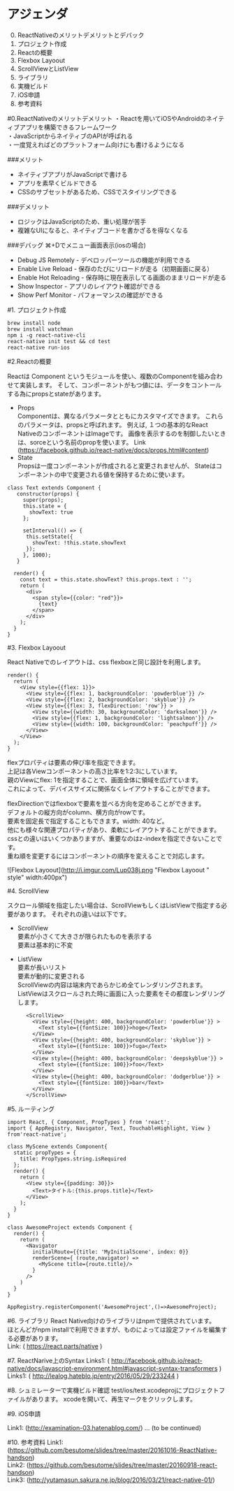 # アジェンダ
0. ReactNativeのメリットデメリットとデバック<br>
1. プロジェクト作成<br>
2. Reactの概要<br>
3. Flexbox Layoout<br>
4. ScrollViewとListView<br>
5. ライブラリ<br>
6. 実機ビルド<br>
7. iOS申請<br>
8. 参考資料<br>

#0.ReactNativeのメリットデメリット
・Reactを用いてiOSやAndroidのネイティブアプリを構築できるフレームワーク<br>
・JavaScriptからネイティブのAPIが呼ばれる<br>
・一度覚えればどのプラットフォーム向けにも書けるようになる<br>

###メリット
- ネイティブアプリがJavaScriptで書ける<br>
- アプリを素早くビルドできる<br>
- CSSのサブセットがあるため、CSSでスタイリングできる<br>

###デメリット
- ロジックはJavaScriptのため、重い処理が苦手<br>
- 複雑なUIになると、ネイティブコードを書かざるを得なくなる<br>

###デバッグ
⌘+Dでメニュー画面表示(iosの場合)

- Debug JS Remotely - デベロッパーツールの機能が利用できる<br>
- Enable Live Reload - 保存のたびにリロードが走る（初期画面に戻る）<br>
- Enable Hot Reloading - 保存時に現在表示してる画面のままリロードが走る<br>
- Show Inspector - アプリのレイアウト確認ができる<br>
- Show Perf Monitor - パフォーマンスの確認ができる<br>



#1. プロジェクト作成

```
brew install node
brew install watchman
npm i -g react-native-cli
react-native init test && cd test
react-native run-ios

```

#2.Reactの概要

Reactは Component というモジュールを使い、複数のComponentを組み合わせて実装します。
そして、コンポーネントがもつ値には、データをコントールする為にpropsとstateがあります。

- Props<br>
Componentは、異なるパラメータとともにカスタマイズできます。
これらのパラメータは、propsと呼ばれます。
例えば, １つの基本的なReact NativeのコンポーネントはImageです。
画像を表示するのを制御したいときは、sorceという名前のpropを使います。
Link (https://facebook.github.io/react-native/docs/props.html#content)
- State<br>
Propsは一度コンポーネントが作成されると変更されませんが、 Stateはコンポーネントの中で変更される値を保持するために使います。

```
class Text extends Component {
   constructor(props) {
     super(props);
     this.state = {
       showText: true
     };

     setInterval(() => {
      this.setState({
        showText: !this.state.showText
      });
     }, 1000);
   }

  render() {
    const text = this.state.showText? this.props.text : '';
    return (
      <div>
        <span style={{color: "red"}}>
          {text}
        </span>
      </div>
    );
  }
}

```

 
#3. Flexbox Layoout 

React Nativeでのレイアウトは、css flexboxと同じ設計を利用します。

```
render() {
  return (
    <View style={{flex: 1}}>
      <View style={{flex: 1, backgroundColor: 'powderblue'}} /> 
      <View style={{flex: 2, backgroundColor: 'skyblue'}} />
      <View style={{flex: 3, flexDirection: 'row'}} >
        <View style={{width: 30, backgroundColor: 'darksalmon'}} /> 
        <View style={{flex: 1, backgroundColor: 'lightsalmon'}} /> 
        <View style={{width: 100, backgroundColor: 'peachpuff'}} />
      </View> 
    </View>
  );
}
```
flexプロパティは要素の伸び率を指定できます。<br>
上記は各Viewコンポーネントの高さ比率を1:2:3にしています。<br>
親のViewにflex: 1を指定することで、画面全体に領域を広げています。<br>
これによって、デバイスサイズに関係なくレイアウトすることができます。<br>


flexDirectionではflexboxで要素を並べる方向を定めることができます。<br>
デフォルトの縦方向がcolumn、横方向がrowです。<br>
要素を固定長で指定することもできます。width: 40など。<br>
他にも様々な関連プロパティがあり、柔軟にレイアウトすることができます。<br>
cssとの違いはいくつかありますが、重要なのはz-indexを指定できないことです。<br>
重ね順を変更するにはコンポーネントの順序を変えることで対応します。<br>


![Flexbox Layoout](http://i.imgur.com/Lup038j.png "Flexbox Layoout " style" width:400px")

#4. ScrollView

スクロール領域を指定したい場合は、ScrollViewもしくはListViewで指定する必要があります。
それぞれの違いは以下です。

- ScrollView<br>
要素が小さくて大きさが限られたものを表示する<br>
要素は基本的に不変<br>

- ListView<br>
要素が長いリスト<br>
要素が動的に変更される<br>
ScrollViewの内容は端末内であらかじめ全てレンダリングされます。<br>
ListViewはスクロールされた時に画面に入った要素をその都度レンダリングします。<br>




```
      <ScrollView>
        <View style={{height: 400, backgroundColor: 'powderblue'}} >
          <Text style={{fontSize: 100}}>hoge</Text>
        </View>
        <View style={{height: 400, backgroundColor: 'skyblue'}} >
          <Text style={{fontSize: 100}}>fuga</Text>
        </View>
        <View style={{height: 400, backgroundColor: 'deepskyblue'}} >
          <Text style={{fontSize: 100}}>foo</Text>
        </View>
        <View style={{height: 400, backgroundColor: 'dodgerblue'}} >
          <Text style={{fontSize: 100}}>bar</Text>
        </View>
      </ScrollView>
```


#5. ルーティング
```
import React, { Component, PropTypes } from 'react';
import { AppRegistry, Navigator, Text, TouchableHighlight, View } from'react-native';

class MyScene extends Component{
  static propTypes = {
    title: PropTypes.string.isRequired
  };
  render() {
    return (
      <View style={{padding: 30}}>
        <Text>タイトル:{this.props.title}</Text>
      </View>
    );
  }
}

class AwesomeProject extends Component {
  render() {
    return (
      <Navigator
        initialRoute={{title: 'MyInitialScene', index: 0}}
        renderScene={ (route,navigator) =>
          <MyScene title={route.title}/>
        }
      />
    )
  }
}

AppRegistry.registerComponent('AwesomeProject',()=>AwesomeProject);
```


#6. ライブラリ
React Native向けのライブラリはnpmで提供されています。 <br>
ほとんどがnpm installで利用できますが、ものによっては設定ファイルを編集する必要があります。<br>
Link: ( https://react.parts/native )

#7. ReactNarive上のSyntax
Links1: ( http://facebook.github.io/react-native/docs/javascript-environment.html#javascript-syntax-transformers )
Links1: ( http://lealog.hateblo.jp/entry/2016/05/29/233244 )

#8. シュミレーターで実機ビルド確認
test/ios/test.xcodeprojにプロジェクトファイルがあります。
xcodeを開いて、再生マークをクリックします。

#9. iOS申請

Link1: (http://examination-03.hatenablog.com/)
... (to be continued)


#10. 参考資料
Link1: (https://github.com/besutome/slides/tree/master/20161016-ReactNative-handson)<br>
Link2: (https://github.com/besutome/slides/tree/master/20160918-react-handson)<br>
Link3: (http://yutamasun.sakura.ne.jp/blog/2016/03/21/react-native-01/)

